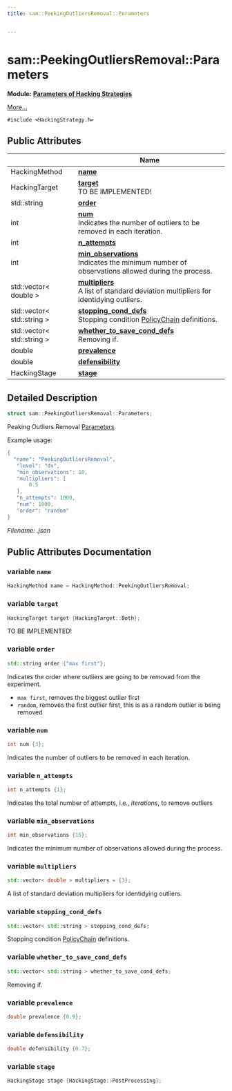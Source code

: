 ```yaml
---
title: sam::PeekingOutliersRemoval::Parameters


---
```


# sam::PeekingOutliersRemoval::Parameters


**Module:** **[Parameters of Hacking Strategies](/doxygen/Modules/group___hacking_strategies_parameters/)**

 [More...](#detailed-description)


`#include <HackingStrategy.h>`















## Public Attributes

|                | Name           |
| -------------- | -------------- |
| HackingMethod | **[name](/doxygen/Classes/structsam_1_1_peeking_outliers_removal_1_1_parameters/#variable-name)**  |
| HackingTarget | **[target](/doxygen/Classes/structsam_1_1_peeking_outliers_removal_1_1_parameters/#variable-target)** <br>TO BE IMPLEMENTED!  |
| std::string | **[order](/doxygen/Classes/structsam_1_1_peeking_outliers_removal_1_1_parameters/#variable-order)**  |
| int | **[num](/doxygen/Classes/structsam_1_1_peeking_outliers_removal_1_1_parameters/#variable-num)** <br>Indicates the number of outliers to be removed in each iteration.  |
| int | **[n_attempts](/doxygen/Classes/structsam_1_1_peeking_outliers_removal_1_1_parameters/#variable-n_attempts)**  |
| int | **[min_observations](/doxygen/Classes/structsam_1_1_peeking_outliers_removal_1_1_parameters/#variable-min_observations)** <br>Indicates the minimum number of observations allowed during the process.  |
| std::vector< double > | **[multipliers](/doxygen/Classes/structsam_1_1_peeking_outliers_removal_1_1_parameters/#variable-multipliers)** <br>A list of standard deviation multipliers for identidying outliers.  |
| std::vector< std::string > | **[stopping_cond_defs](/doxygen/Classes/structsam_1_1_peeking_outliers_removal_1_1_parameters/#variable-stopping_cond_defs)** <br>Stopping condition [PolicyChain]() definitions.  |
| std::vector< std::string > | **[whether_to_save_cond_defs](/doxygen/Classes/structsam_1_1_peeking_outliers_removal_1_1_parameters/#variable-whether_to_save_cond_defs)** <br>Removing if.  |
| double | **[prevalence](/doxygen/Classes/structsam_1_1_peeking_outliers_removal_1_1_parameters/#variable-prevalence)**  |
| double | **[defensibility](/doxygen/Classes/structsam_1_1_peeking_outliers_removal_1_1_parameters/#variable-defensibility)**  |
| HackingStage | **[stage](/doxygen/Classes/structsam_1_1_peeking_outliers_removal_1_1_parameters/#variable-stage)**  |






## Detailed Description

```cpp
struct sam::PeekingOutliersRemoval::Parameters;
```



























Peaking Outliers Removal [Parameters](/doxygen/Classes/structsam_1_1_peeking_outliers_removal_1_1_parameters/)

Example usage: 

```cpp
{
  "name": "PeekingOutliersRemoval",
   "level": "dv",
   "min_observations": 10,
   "multipliers": [
       0.5
   ],
   "n_attempts": 1000,
   "num": 1000,
   "order": "random"
}
```

_Filename: .json_











## Public Attributes Documentation

### variable `name`

```cpp
HackingMethod name = HackingMethod::PeekingOutliersRemoval;
```





























### variable `target`

```cpp
HackingTarget target {HackingTarget::Both};
```

TO BE IMPLEMENTED! 




























### variable `order`

```cpp
std::string order {"max first"};
```



























Indicates the order where outliers are going to be removed from the experiment. 

* `max first`, removes the biggest outlier first 
* `random`, removes the first outlier first, this is as a random outlier is being removed 


### variable `num`

```cpp
int num {3};
```

Indicates the number of outliers to be removed in each iteration. 




























### variable `n_attempts`

```cpp
int n_attempts {1};
```



























Indicates the total number of attempts, i.e., _iterations_, to remove outliers 


### variable `min_observations`

```cpp
int min_observations {15};
```

Indicates the minimum number of observations allowed during the process. 




























### variable `multipliers`

```cpp
std::vector< double > multipliers = {3};
```

A list of standard deviation multipliers for identidying outliers. 




























### variable `stopping_cond_defs`

```cpp
std::vector< std::string > stopping_cond_defs;
```

Stopping condition [PolicyChain]() definitions. 




























### variable `whether_to_save_cond_defs`

```cpp
std::vector< std::string > whether_to_save_cond_defs;
```

Removing if. 




























### variable `prevalence`

```cpp
double prevalence {0.9};
```





























### variable `defensibility`

```cpp
double defensibility {0.7};
```





























### variable `stage`

```cpp
HackingStage stage {HackingStage::PostProcessing};
```


































